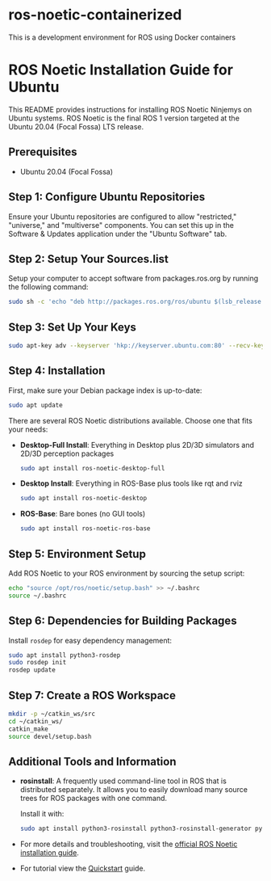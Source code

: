 # ros-noetic-containerized
This is a development environment for ROS using Docker containers

# ROS Noetic Installation Guide for Ubuntu

This README provides instructions for installing ROS Noetic Ninjemys on Ubuntu systems. ROS Noetic is the final ROS 1 version targeted at the Ubuntu 20.04 (Focal Fossa) LTS release. 

## Prerequisites

- Ubuntu 20.04 (Focal Fossa)

## Step 1: Configure Ubuntu Repositories

Ensure your Ubuntu repositories are configured to allow "restricted," "universe," and "multiverse" components. You can set this up in the Software & Updates application under the "Ubuntu Software" tab.

## Step 2: Setup Your Sources.list

Setup your computer to accept software from packages.ros.org by running the following command:

```bash
sudo sh -c 'echo "deb http://packages.ros.org/ros/ubuntu $(lsb_release -sc) main" > /etc/apt/sources.list.d/ros-latest.list'
```

## Step 3: Set Up Your Keys

```bash
sudo apt-key adv --keyserver 'hkp://keyserver.ubuntu.com:80' --recv-key C1CF6E31E6BADE8868B172B4F42ED6FBAB17C654
```

## Step 4: Installation

First, make sure your Debian package index is up-to-date:

```bash
sudo apt update
```

There are several ROS Noetic distributions available. Choose one that fits your needs:

- **Desktop-Full Install**: Everything in Desktop plus 2D/3D simulators and 2D/3D perception packages

  ```bash
  sudo apt install ros-noetic-desktop-full
  ```

- **Desktop Install**: Everything in ROS-Base plus tools like rqt and rviz

  ```bash
  sudo apt install ros-noetic-desktop
  ```

- **ROS-Base**: Bare bones (no GUI tools)

  ```bash
  sudo apt install ros-noetic-ros-base
  ```

## Step 5: Environment Setup

Add ROS Noetic to your ROS environment by sourcing the setup script:

```bash
echo "source /opt/ros/noetic/setup.bash" >> ~/.bashrc
source ~/.bashrc
```

## Step 6: Dependencies for Building Packages

Install `rosdep` for easy dependency management:

```bash
sudo apt install python3-rosdep
sudo rosdep init
rosdep update
```

## Step 7: Create a ROS Workspace

```bash
mkdir -p ~/catkin_ws/src
cd ~/catkin_ws/
catkin_make
source devel/setup.bash
```

## Additional Tools and Information

- **rosinstall**: A frequently used command-line tool in ROS that is distributed separately. It allows you to easily download many source trees for ROS packages with one command.

  Install it with:

  ```bash
  sudo apt install python3-rosinstall python3-rosinstall-generator python3-wstool build-essential
  ```

- For more details and troubleshooting, visit the [official ROS Noetic installation guide](http://wiki.ros.org/noetic/Installation/Ubuntu).

- For tutorial view the [Quickstart](./Quickstart.md) guide.
